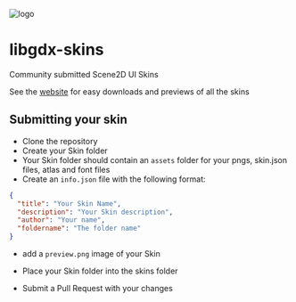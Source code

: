 ![logo](http://libgdx.badlogicgames.com/img/logo.png)

# libgdx-skins
Community submitted Scene2D UI Skins

See the [website](http://libgdx.badlogicgames.com/skins.html) for easy downloads and previews of all the skins

## Submitting your skin

* Clone the repository
* Create your Skin folder
 * Your Skin folder should contain an `assets` folder for your pngs, skin.json files, atlas and font files
 * Create an `info.json` file with the following format:

```json
{
  "title": "Your Skin Name",
  "description": "Your Skin description",
  "author": "Your name",
  "foldername": "The folder name"
}

```
 * add a `preview.png` image of your Skin

* Place your Skin folder into the skins folder
* Submit a Pull Request with your changes
